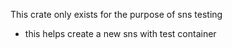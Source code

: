 This crate only exists for the purpose of sns testing 

- this helps create a new sns with test container
